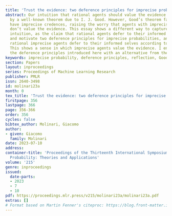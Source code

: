 ```yaml
---
title: 'Trust the evidence: two deference principles for imprecise probabilities'
abstract: Our intuition that rational agents should value the evidence can be captured
  by a well-known theorem due to I. J. Good. However, Good’s theorem fails when agents
  have imprecise credences, raising the worry that agents with imprecise credences
  don’t value the evidence. This essay shows a different way to capture our starting
  intuition, as the claim that rational agents defer to their informed selves. I introduce
  and motivate two deference principles for imprecise probabilities, and show that
  rational imprecise agents defer to their informed selves according to these principles.
  This shows a sense in which imprecise agents value the evidence. I end by comparing
  the deference principles introduced here with an alternative from the literature.
keywords: imprecise probability, deference principles, reflection, Good's theorem
section: Papers
layout: inproceedings
series: Proceedings of Machine Learning Research
publisher: PMLR
issn: 2640-3498
id: molinari23a
month: 0
tex_title: 'Trust the evidence: two deference principles for imprecise probabilities'
firstpage: 356
lastpage: 366
page: 356-366
order: 356
cycles: false
bibtex_author: Molinari, Giacomo
author:
- given: Giacomo
  family: Molinari
date: 2023-07-10
address:
container-title: 'Proceedings of the Thirteenth International Symposium on Imprecise
  Probability: Theories and Applications'
volume: '215'
genre: inproceedings
issued:
  date-parts:
  - 2023
  - 7
  - 10
pdf: https://proceedings.mlr.press/v215/molinari23a/molinari23a.pdf
extras: []
# Format based on Martin Fenner's citeproc: https://blog.front-matter.io/posts/citeproc-yaml-for-bibliographies/
---
```

